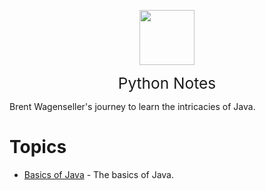 <img
    src="./assets/img/bailey.jpg"
    width="88"
    style="display: block; width: 88px; margin: auto; margin-bottom: 1em"
/><span style="display: block; text-align: center; font-size: 1.75em;"> Python Notes </span>

Brent Wagenseller's journey to learn the intricacies of Java.

# Topics
- [Basics of Java](/learn_to_code/java/java_basics) - The basics of Java.



